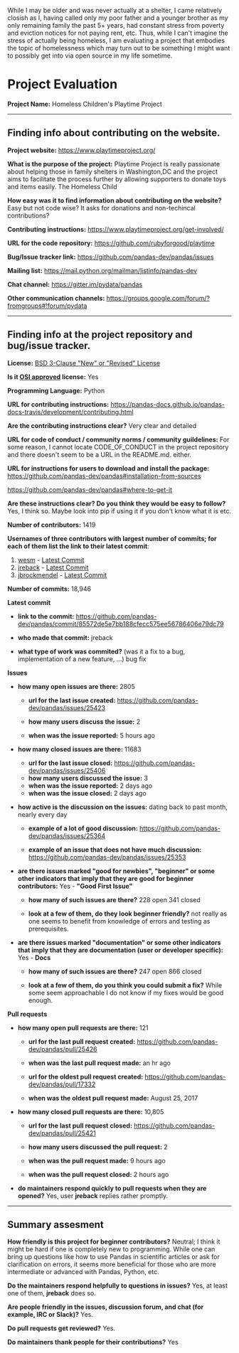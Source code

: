 While I may be older and was never actually at a shelter, I came relatively closish as I, having called only my poor father and a younger brother as my only remaining family the past 5+ years, had constant stress from poverty and eviction notices for not paying rent, etc.  Thus, while I can't imagine the stress of actually being homeless, I am evaluating a project that embodies the topic of homelessness which may turn out to be something I might want to possibly get into via open source in my life sometime. 

# Project Evaluation


__Project Name:__  Homeless Children's Playtime Project


---

## Finding info about contributing on the website.

__Project website:__ https://www.playtimeproject.org/


__What is the purpose of the project:__ Playtime Project is really passionate about helping those in family shelters in Washington,DC and the project aims to facilitate the process further by allowing supporters to donate toys and items easily. The Homeless Child


__How easy was it to find information about contributing on the website?__ Easy but not code wise?  It asks for donations and non-techincal contributions?


__Contributing instructions:__ https://www.playtimeproject.org/get-involved/

__URL for the code repository:__ https://github.com/rubyforgood/playtime

__Bug/Issue tracker link:__ https://github.com/pandas-dev/pandas/issues

__Mailing list:__ https://mail.python.org/mailman/listinfo/pandas-dev

__Chat channel:__ https://gitter.im/pydata/pandas

__Other communication channels:__ https://groups.google.com/forum/?fromgroups#!forum/pydata


---

## Finding info at the project repository and bug/issue tracker.

__License:__ [BSD 3-Clause "New" or "Revised" License](https://github.com/pandas-dev/pandas/blob/master/LICENSE)

__Is it [OSI approved](https://opensource.org/licenses/alphabetical) license:__ Yes

__Programming Language:__ Python

__URL for contributing instructions:__ https://pandas-docs.github.io/pandas-docs-travis/development/contributing.html

__Are the contributing instructions clear?__ Very clear and detailed


__URL for code of conduct / community norms / community guildelines:__ For some reason, I cannot locate CODE_OF_CONDUCT in
the project repository and there doesn't seem to be a URL in the README.md. either.

__URL for instructions for users to download and install the package:__ https://github.com/pandas-dev/pandas#installation-from-sources

https://github.com/pandas-dev/pandas#where-to-get-it


__Are these instructions clear? Do you think they would be easy to follow?__ Yes, I think so.  Maybe look into pip if using it if you don't know what it is etc.


__Number of contributors:__ 1419


__Usernames of three contributors with largest number of commits; for
each of them list the link to their latest commit__:

1. [wesm](https://github.com/wesm) - [Latest Commit](https://github.com/pandas-dev/pandas/commit/623b3e7930441171972e4add0126182e76138215)
2. [jreback](https://github.com/jreback) - [Latest Commit](https://github.com/pandas-dev/pandas/commit/659e0cae6be2d7ab3370cc7d8ab936bc3ee1b159)
3. [jbrockmendel](https://github.com/jbrockmendel) - [Latest Commit](https://github.com/pandas-dev/pandas/commit/f59a6ab2e993f0e2f78babd02e39297adfb4333a)


__Number of commits:__ 18,946

__Latest commit__ 

- __link to the commit:__ https://github.com/pandas-dev/pandas/commit/85572de5e7bb188cfecc575ee56786406e79dc79

- __who made that commit:__ jreback

- __what type of work was commited?__ (was it a fix to a bug, implementation of a new feature, ...) bug fix


__Issues__

- __how many open issues are there:__ 2805

    - __url for the last issue created:__ https://github.com/pandas-dev/pandas/issues/25423

    - __how many users discuss the issue:__ 2
    
    - __when was the issue reported:__ 5 hours ago
    

- __how many closed issues are there:__ 11683
    - __url for the last issue closed:__ https://github.com/pandas-dev/pandas/issues/25406
    - __how many users discussed the issue:__ 3
    - __when was the issue reported:__ 2 days ago
    - __when was the issue closed:__ 2 days ago

- __how active is the discussion on the issues:__ dating back to past month, nearly every day

    - __example of a lot of good discussion:__ https://github.com/pandas-dev/pandas/issues/25364
    
    - __example of an issue that does not have much discussion:__ https://github.com/pandas-dev/pandas/issues/25353



- __are there issues marked "good for newbies", "beginner" or some other indicators that imply that they are good for beginner contributors:__ Yes -  **"Good First Issue"**

    - __how many of such issues are there?__ 228 open 341 closed
    
    - __look at a few of them, do they look beginner friendly?__ not really as one seems to benefit from knowledge of errors and testing as prerequisites. 



- __are there issues marked "documentation" or some other indicators that imply that they are documentation (user or developer specific):__ Yes - **Docs**

    - __how many of such issues are there?__ 247 open 866 closed
    
    - __look at a few of them, do you think you could submit a fix?__ While some seem approachable I do not know if my fixes
    would be good enough.



__Pull requests__

- __how many open pull requests are there:__ 121

    - __url for the last pull request created:__ https://github.com/pandas-dev/pandas/pull/25426
    
    - __when was the last pull request made:__ an hr ago

    - __url for the oldest pull request created:__ https://github.com/pandas-dev/pandas/pull/17332
    
    - __when was the oldest pull request made:__ August 25, 2017

- __how many closed pull requests are there:__ 10,805

    - __url for the last pull request closed:__ https://github.com/pandas-dev/pandas/pull/25421
    
    - __how many users discussed the pull request:__ 2
    
    - __when was the pull request made:__ 9 hours ago
    
    - __when was the pull request closed:__ 2 hours ago
    

- __do maintainers respond quickly to pull requests when they are opened?__ Yes, user **jreback** replies rather promptly.





---


## Summary assesment
__How friendly is this project for beginner contributors?__  Neutral; I think it might be hard if one is completely new to programming.  While one can bring up questions like how to use Pandas in scientific articles or ask for clarification on errors, it seems more beneficial for those who are more intermediate or advanced with Pandas, Python, etc.


__Do the maintainers respond helpfully to questions in issues?__ Yes, at least one of them, **jreback** does so.


__Are people friendly in the issues, discussion forum, and chat (for example, IRC or Slack)?__ Yes.


__Do pull requests get reviewed?__ Yes.



__Do maintainers thank people for their contributions?__ Yes

